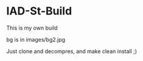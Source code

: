# IAD-St-Build
This is my own build

bg is in images/bg2.jpg

Just clone and decompres, and make clean install ;)

